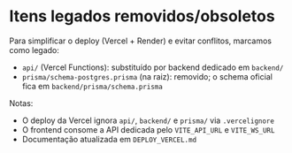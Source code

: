 # Itens legados removidos/obsoletos

Para simplificar o deploy (Vercel + Render) e evitar conflitos, marcamos como legado:

- `api/` (Vercel Functions): substituído por backend dedicado em `backend/`
- `prisma/schema-postgres.prisma` (na raiz): removido; o schema oficial fica em `backend/prisma/schema.prisma`

Notas:
- O deploy da Vercel ignora `api/`, `backend/` e `prisma/` via `.vercelignore`
- O frontend consome a API dedicada pelo `VITE_API_URL` e `VITE_WS_URL`
- Documentação atualizada em `DEPLOY_VERCEL.md`

